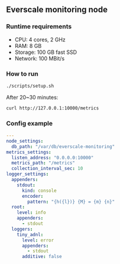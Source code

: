 ## Everscale monitoring node

### Runtime requirements

- CPU: 4 cores, 2 GHz
- RAM: 8 GB
- Storage: 100 GB fast SSD
- Network: 100 MBit/s

### How to run

```bash
./scripts/setup.sh
```

After 20~30 minutes:

```bash
curl http://127.0.0.1:10000/metrics
```

### Config example
```yaml
---
node_settings:
  db_path: "/var/db/everscale-monitoring"
metrics_settings:
  listen_address: "0.0.0.0:10000"
  metrics_path: "/metrics"
  collection_interval_sec: 10
logger_settings:
  appenders:
    stdout:
      kind: console
      encoder:
        pattern: "{h({l})} {M} = {m} {n}"
  root:
    level: info
    appenders:
      - stdout
  loggers:
    tiny_adnl:
      level: error
      appenders:
        - stdout
      additive: false
```
